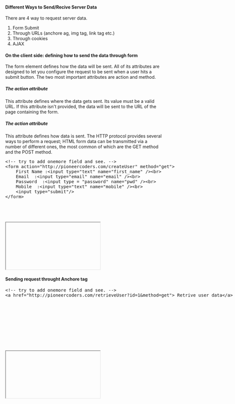 <h4>Different Ways to Send/Recive Server Data</h4>
<p>There are 4 way to request server data.</p>
<ol type="1">
	<li>Form Submit</li>
	<li>Through URLs (anchore ag, img tag, link tag etc.)</li>
	<li>Through cookies</li>
	<li>AJAX</li>
</ol>

<h4>On the client side: defining how to send the data through form </h4>
<p> The form element defines how the data will be sent. All of its attributes are designed to let you configure the request to be sent when a user hits a submit button. The two most important attributes are action and method.
</p>

<h5> The action attribute</h5>
<p>This attribute defines where the data gets sent. Its value must be a valid URL. If this attribute isn't provided, the data will be sent to the URL of the page containing the form.</p>
<h5> The action attribute</h5>
<p> This attribute defines how data is sent. The HTTP protocol provides several ways to perform a request; HTML form data can be transmitted via a number of different ones, the most common of which are the GET method and the POST method.</p>

<section>  
    <div ui-ace ="{useWrapMode: 'true', showGutter : 'true', theme:'monokai', mode: 'html', previewId:'preview',
		onLoad: htmlcssjsContentOnLoaded,
		rendererOptions: { fontSize: 16 },
		advanced: { highlightActiveLine: true}
	}" style="min-height:200px;"><xmp><!-- try to add onemore field and see. -->
<form action="http://pioneercoders.com/createUser" method="get">
	First Name :<input type="text" name="first_name" /><br>
	Email  :<input type="email" name="email" /><br>
	Password  :<input type = "password" name="pwd" /><br>
	Mobile  :<input type="text" name="mobile" /><br>	
	<input type="submit"/>
</form></xmp>
	</div>
	<div>
        <iframe id="preview"></iframe>
    </div>
</section>

<h4>Sending request throught Anchore tag </h4>
<section>  
    <div ui-ace ="{useWrapMode: 'true', showGutter : 'true', theme:'monokai', mode: 'html', previewId:'preview1',
		onLoad: htmlcssjsContentOnLoaded,
		rendererOptions: { fontSize: 16 },
		advanced: { highlightActiveLine: true}
	}" style="min-height:200px;"><xmp><!-- try to add onemore field and see. -->
<a href="http://pioneercoders.com/retrieveUser?id=1&method=get"> Retrive user data</a> </xmp>
	</div>
	<div>
        <iframe id="preview1"></iframe>
    </div>
</section>

